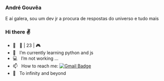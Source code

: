 ### André Gouvêa
E aí galera, sou um dev jr a procura de respostas do universo e tudo mais
### Hi there :v:
<!--
**anderefelip/anderefelip** is a ✨ _special_ ✨ repository because its `README.md` (this file) appears on your GitHub profile.

Here are some ideas to get you started:
-->
- 💬 &nbsp; <!-- I'm vegetarian and i liked movies, comics, games ... --> :seedling: | 23 | :video_game:
- :rocket: &nbsp; I’m currently learning python and js
- :computer: &nbsp; I’m not working ...
- 📫 &nbsp; How to reach me: <!-- [![Linkedin Badge](https://img.shields.io/badge/-ThiagoMarinho-blue?style=flat-square&logo=Linkedin&logoColor=white&link=https://www.linkedin.com/in/tgmarinho/)](https://www.linkedin.com/in/tgmarinho/) 
| -->
[![Gmail Badge](https://img.shields.io/badge/--c14438?style=flat-square&logo=Gmail&logoColor=white&link=mailto:andregouveaf@gmail.com)](mailto:andregouveaf@gmail.com)
- :milky_way:  &nbsp; To infinity and beyond
